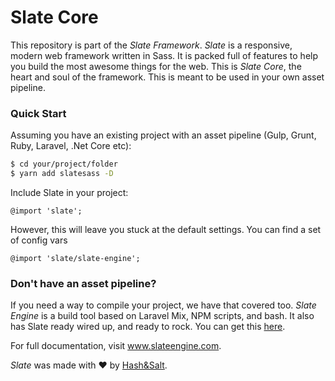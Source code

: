 # Slate Core

This repository is part of the _Slate Framework_. _Slate_ is a responsive, modern web framework written in Sass. It is packed full of features to help you build the most awesome things for the web. This is _Slate Core_, the heart and soul of the framework. This is meant to be used in your own asset pipeline.

### Quick Start

Assuming you have an existing project with an asset pipeline (Gulp, Grunt, Ruby, Laravel, .Net Core etc):

```sh
$ cd your/project/folder
$ yarn add slatesass -D
```
Include Slate in your project:

```
@import 'slate';
```
However, this will leave you stuck at the default settings. You can find a set of config vars 

```
@import 'slate/slate-engine';
```
### Don't have an asset pipeline?

If you need a way to compile your project, we have that covered too. _Slate Engine_ is a build tool based on Laravel Mix, NPM scripts, and bash. It also has Slate ready wired up, and ready to rock. You can get this [here](https://github.com/HashandSalt/slateengine).

For full documentation, visit www.slateengine.com.

_Slate_ was made with ♥ by [Hash&Salt](https://www.hashandsalt.com).
